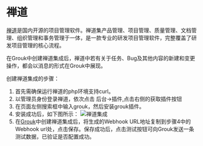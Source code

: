 # 禅道

[禅道](http://www.zentao.net/)是国内开源的项目管理软件。禅道集产品管理、项目管理、质量管理、文档管理、组织管理和事务管理于一体，是一款专业的研发项目管理软件，完整覆盖了研发项目管理的核心流程。

在Grouk中创建禅道集成后，禅道中若有关于任务、Bug及其他内容的新建和变更操作，都会以消息的形式在Grouk中展现。

创建禅道集成的步骤：

1. 首先需确保运行禅道的php环境支持curl。
2. 以管理员身份登录禅道，依次点击 后台->插件,点击右侧的获取插件按钮
3. 在页面左侧搜索框中输入grouk，然后安装grouk插件。
4. 安装成功后，如下图所示：
![禅道集成](https://s3.cn-north-1.amazonaws.com.cn/grouk-public/integration/zentao/zentao_step4.jpg)
5. 在[Grouk](https://grouk.com)中创建禅道集成后，将生成的Webhook URL地址复制到步骤4中的Webhook url处，点击保存。保存成功后，点击测试按钮可向Grouk发送一条测试数据，已验证是否配置成功。